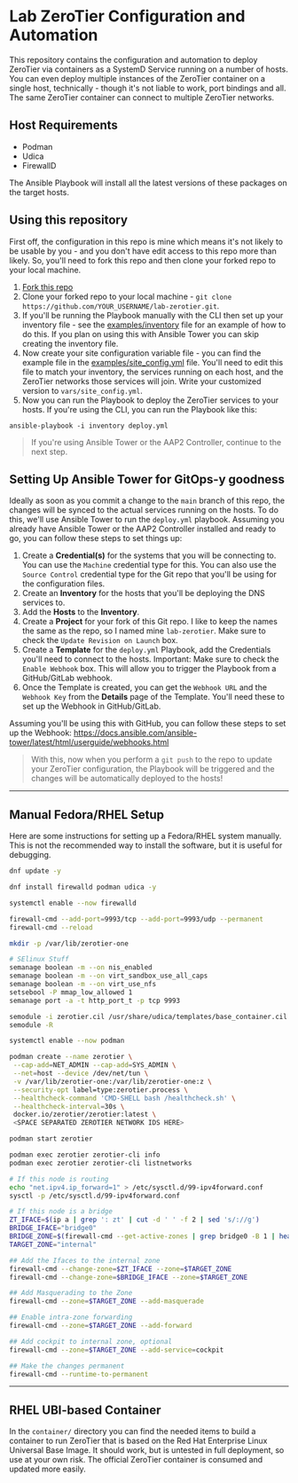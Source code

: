 # Lab ZeroTier Configuration and Automation

This repository contains the configuration and automation to deploy ZeroTier via containers as a SystemD Service running on a number of hosts.  You can even deploy multiple instances of the ZeroTier container on a single host, technically - though it's not liable to work, port bindings and all.  The same ZeroTier container can connect to multiple ZeroTier networks.

## Host Requirements

- Podman
- Udica
- FirewallD

The Ansible Playbook will install all the latest versions of these packages on the target hosts.


## Using this repository

First off, the configuration in this repo is mine which means it's not likely to be usable by you - and you don't have edit access to this repo more than likely.  So, you'll need to fork this repo and then clone your forked repo to your local machine.

1. [Fork this repo](https://github.com/kenmoini/lab-zerotier/fork)
2. Clone your forked repo to your local machine - `git clone https://github.com/YOUR_USERNAME/lab-zerotier.git`.
3. If you'll be running the Playbook manually with the CLI then set up your inventory file - see the [examples/inventory](examples/inventory) file for an example of how to do this.  If you plan on using this with Ansible Tower you can skip creating the inventory file.
4. Now create your site configuration variable file - you can find the example file in the [examples/site_config.yml](examples/site_config.yml) file.  You'll need to edit this file to match your inventory, the services running on each host, and the ZeroTier networks those services will join.  Write your customized version to `vars/site_config.yml`.
5. Now you can run the Playbook to deploy the ZeroTier services to your hosts.  If you're using the CLI, you can run the Playbook like this:

```bash=
ansible-playbook -i inventory deploy.yml
```

> If you're using Ansible Tower or the AAP2 Controller, continue to the next step.


## Setting Up Ansible Tower for GitOps-y goodness

Ideally as soon as you commit a change to the `main` branch of this repo, the changes will be synced to the actual services running on the hosts.  To do this, we'll use Ansible Tower to run the `deploy.yml` playbook.  Assuming you already have Ansible Tower or the AAP2 Controller installed and ready to go, you can follow these steps to set things up:

1. Create a **Credential(s)** for the systems that you will be connecting to.  You can use the `Machine` credential type for this.  You can also use the `Source Control` credential type for the Git repo that you'll be using for the configuration files.
2. Create an **Inventory** for the hosts that you'll be deploying the DNS services to.
3. Add the **Hosts** to the **Inventory**.
4. Create a **Project** for your fork of this Git repo.  I like to keep the names the same as the repo, so I named mine `lab-zerotier`.  Make sure to check the `Update Revision on Launch` box.
5. Create a **Template** for the `deploy.yml` Playbook, add the Credentials you'll need to connect to the hosts.  Important: Make sure to check the `Enable Webhook` box.  This will allow you to trigger the Playbook from a GitHub/GitLab webhook.
6. Once the Template is created, you can get the `Webhook URL` and the `Webhook Key` from the **Details** page of the Template.  You'll need these to set up the Webhook in GitHub/GitLab.

Assuming you'll be using this with GitHub, you can follow these steps to set up the Webhook: https://docs.ansible.com/ansible-tower/latest/html/userguide/webhooks.html

> With this, now when you perform a `git push` to the repo to update your ZeroTier configuration, the Playbook will be triggered and the changes will be automatically deployed to the hosts!

---

## Manual Fedora/RHEL Setup

Here are some instructions for setting up a Fedora/RHEL system manually. This is not the recommended way to install the software, but it is useful for debugging.

```bash
dnf update -y

dnf install firewalld podman udica -y

systemctl enable --now firewalld

firewall-cmd --add-port=9993/tcp --add-port=9993/udp --permanent
firewall-cmd --reload

mkdir -p /var/lib/zerotier-one

# SElinux Stuff
semanage boolean -m --on nis_enabled
semanage boolean -m --on virt_sandbox_use_all_caps
semanage boolean -m --on virt_use_nfs
setsebool -P mmap_low_allowed 1
semanage port -a -t http_port_t -p tcp 9993

semodule -i zerotier.cil /usr/share/udica/templates/base_container.cil
semodule -R

systemctl enable --now podman

podman create --name zerotier \
 --cap-add=NET_ADMIN --cap-add=SYS_ADMIN \
 --net=host --device /dev/net/tun \
 -v /var/lib/zerotier-one:/var/lib/zerotier-one:z \
 --security-opt label=type:zerotier.process \
 --healthcheck-command 'CMD-SHELL bash /healthcheck.sh' \
 --healthcheck-interval=30s \
 docker.io/zerotier/zerotier:latest \
 <SPACE SEPARATED ZEROTIER NETWORK IDS HERE>

podman start zerotier

podman exec zerotier zerotier-cli info
podman exec zerotier zerotier-cli listnetworks

# If this node is routing
echo "net.ipv4.ip_forward=1" > /etc/sysctl.d/99-ipv4forward.conf
sysctl -p /etc/sysctl.d/99-ipv4forward.conf

# If this node is a bridge
ZT_IFACE=$(ip a | grep ': zt' | cut -d ' ' -f 2 | sed 's/://g')
BRIDGE_IFACE="bridge0"
BRIDGE_ZONE=$(firewall-cmd --get-active-zones | grep bridge0 -B 1 | head -n 1)
TARGET_ZONE="internal"

## Add the Ifaces to the internal zone
firewall-cmd --change-zone=$ZT_IFACE --zone=$TARGET_ZONE
firewall-cmd --change-zone=$BRIDGE_IFACE --zone=$TARGET_ZONE

## Add Masquerading to the Zone
firewall-cmd --zone=$TARGET_ZONE --add-masquerade

## Enable intra-zone forwarding
firewall-cmd --zone=$TARGET_ZONE --add-forward

## Add cockpit to internal zone, optional
firewall-cmd --zone=$TARGET_ZONE --add-service=cockpit

## Make the changes permanent
firewall-cmd --runtime-to-permanent
```

---

## RHEL UBI-based Container

In the `container/` directory you can find the needed items to build a container to run ZeroTier that is based on the Red Hat Enterprise Linux Universal Base Image.  It should work, but is untested in full deployment, so use at your own risk.  The official ZeroTier container is consumed and updated more easily.
